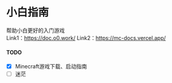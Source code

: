 # 小白指南  
帮助小白更好的入门游戏  
Link1：https://doc.o0.work/
Link2：https://mc-docs.vercel.app/

#### TODO
- [X] Minecraft游戏下载、启动指南
- [ ] 迷茫
